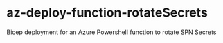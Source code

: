# az-deploy-function-rotateSecrets
Bicep deployment for an Azure Powershell function to rotate SPN Secrets
